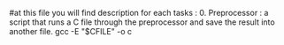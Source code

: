 #at this file you will find description for each tasks :
0. Preprocessor :
 a script that runs a C file through the preprocessor and save the result into another file.
 gcc -E "$CFILE" -o c

